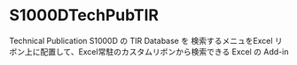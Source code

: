 # S1000DTechPubTIR
Technical Publication S1000D の TIR Database を 検索するメニュをExcel リボン上に配置して、Excel常駐のカスタムリボンから検索できる Excel の Add-in
